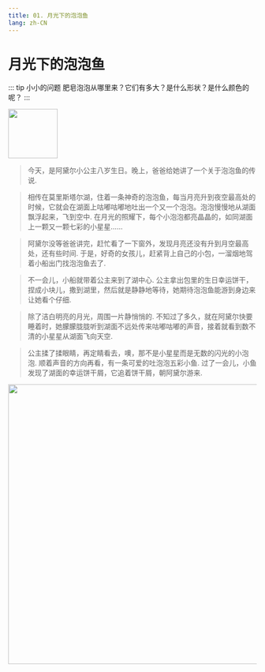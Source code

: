 ```yaml
---
title: 01. 月光下的泡泡鱼
lang: zh-CN
---
```


# 月光下的泡泡鱼

::: tip 小小的问题
肥皂泡泡从哪里来？它们有多大？是什么形状？是什么颜色的呢？
:::

<img src="https://bizbetter.coding.net/p/appresource/d/appresource/git/raw/master/images/talebubbles/girl.001.svg" width="100" height="100" />

>今天，是阿黛尔小公主八岁生日。晚上，爸爸给她讲了一个关于泡泡鱼的传说.

>相传在莫里斯塔尔湖，住着一条神奇的泡泡鱼，每当月亮升到夜空最高处的时候，它就会在湖面上咕嘟咕嘟地吐出一个又一个泡泡。泡泡慢慢地从湖面飘浮起来，飞到空中. 在月光的照耀下，每个小泡泡都亮晶晶的，如同湖面上一颗又一颗七彩的小星星……

>阿黛尔没等爸爸讲完，赶忙看了一下窗外，发现月亮还没有升到月空最高处，还有些时间. 于是，好奇的女孩儿，赶紧背上自己的小包，一溜烟地驾着小船出门找泡泡鱼去了. 

>不一会儿，小船就带着公主来到了湖中心. 公主拿出包里的生日幸运饼干，捏成小块儿，撒到湖里，然后就是静静地等待，她期待泡泡鱼能游到身边来让她看个仔细. 

>除了洁白明亮的月光，周围一片静悄悄的. 不知过了多久，就在阿黛尔快要睡着时，她朦朦胧胧听到湖面不远处传来咕嘟咕嘟的声音，接着就看到数不清的小星星从湖面飞向天空. 

>公主揉了揉眼睛，再定睛看去，噢，那不是小星星而是无数的闪光的小泡泡. 顺着声音的方向再看，有一条可爱的吐泡泡五彩小鱼. 过了一会儿，小鱼发现了湖面的幸运饼干屑，它追着饼干屑，朝阿黛尔游来.

<img src="https://bizbetter.coding.net/p/appresource/d/appresource/git/raw/master/images/talebubbles/meetbubfish.jpg" width="567" height="567" />


